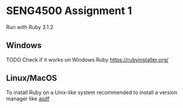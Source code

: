 # SENG4500 Assignment 1

Run with Ruby 3.1.2

## Windows

TODO Check if it works on Windows Ruby
https://rubyinstaller.org/

## Linux/MacOS
To install Ruby on a Unix-like system recommended to install a version manager like [asdf](https://asdf-vm.com/guide/introduction.html)

